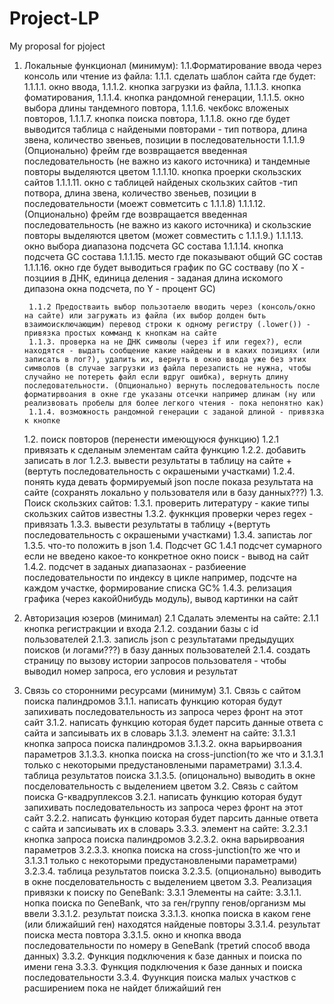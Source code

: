 # Project-LP
My proposal for pjoject
1. Локальные функционал (минимум):
    1.1.Форматирование ввода через консоль или чтение из файла:
        1.1.1. сделать шаблон сайта где будет: 
            1.1.1.1. окно ввода, 
            1.1.1.2. кнопка загрузки из файла,
            1.1.1.3. кнопка фоматирования,
            1.1.1.4. кнопка рандомной генерации, 
            1.1.1.5. окно выбора длины тандемного повтора, 
            1.1.1.6. чекбокс вложеных повторов,
            1.1.1.7. кнопка поиска повтора,
            1.1.1.8. окно где будет выводится таблица с найдеными повторами - тип потвора, длина звена, количество звеньев, позиции в последовательности
            1.1.1.9 (Опционально) фрейм где возвращается введенная последовательность (не важно из какого источника) и тандемные повторы выделяются цветом
            1.1.1.10. кнопка проерки скользских сайтов
            1.1.1.11. окно с таблицей найденых скользких сайтов -тип потвора, длина звена, количество звеньев, позиции в последовательности (моежт совметсить с 1.1.1.8)
            1.1.1.12. (Опционально) фрейм где возвращается введенная последовательность (не важно из какого источника) и скользские повторы выделяются цветом (может совместить с 1.1.1.9.)
            1.1.1.13. окно выбора диапазона подсчета GC состава
            1.1.1.14. кнопка подсчета GC состава
            1.1.1.15. место где показывают общий GC состав
            1.1.1.16. окно где будет выводиться график по GC состваву (по X - позциия в ДНК, единица деления - заданая длина искомого дипазона окна подсчета, по Y - процент GC)

        1.1.2 Предостваить выбор пользотаелю вводить через (консоль/окно на сайте) или загружать из файла (их выбор долден быть взаимоисключающим) перевод строки к одному регистру (.lower()) - привязка простых комманд к кнопкам на сайте
        1.1.3. проверка на не ДНК символы (через if или regex?), если находятся - выдать сообщение какие найдены и в каких позициях (или записать в лог?), удалить их, вернуть в окно ввода уже без этих символов (в случае загрузки из файла перезаписть не нужна, чтобы случайно не потереть файл если вдруг ошибка), вернуть длину последовательности. (Опционально) вернуть последовательность после форматирвоания в окне где указаны отсечки например длинам (ну или реализвовать пробелы для более легкого чтения - пока непонятно как)
        1.1.4. возможность рандомной генерации с заданой длиной - привязка к кнопке
    1.2. поиск повторов (перенести имеющуюся функцию)
        1.2.1  привязать к сделаным элементам сайта функцию
        1.2.2. добавить записать в лог
        1.2.3. вывести результаты в таблицу на сайте +(вертуть последовательность с окрашеными участками)
        1.2.4. понять куда девать формируемый json после показа результата на сайте (сохранять локально у пользователя или в базу данных???)
    1.3. Поиск скользких сайтов:
        1.3.1. проверить литературу - какие типы скользких сайтов известны
        1.3.2. фукнкция проверки через regex - привязать 
        1.3.3. вывести результаты в таблицу +(вертуть последовательность с окрашеными участками)
        1.3.4. запистаь лог
        1.3.5. что-то положить в json
    1.4. Подсчет GC
        1.4.1 подсчет сумарного если не введено какое-то конкретное окно поиск - вывод на сайт
        1.4.2. подсчет в заданых диапазаонах - разбиеение последовательности по индексу в цикле например, подсчте на каждом участке, формирование списка GC%
        1.4.3. релизация графика (через какой0нибудь модуль), вывод картинки на сайт
2. Авторизация юзеров (минимал)
    2.1 Сдалать элементы на сайте: 
        2.1.1 кнопка регистракции и входа
        2.1.2. создании базы с id пользователей
        2.1.3. записль json с результатами предыдущих поисков (и логами???) в базу данных пользователей
        2.1.4. создать страницу по вызову истории запросов пользователя - чтобы выводил номер запроса, его условия и результат
3. Связь со сторонними ресурсами (минимум)
    3.1. Связь с сайтом поиска палиндромов
        3.1.1. написать функцию которая будут запихивать последовательность из запроса через фронт на этот сайт
        3.1.2. написать функцию которая будет парсить данные ответа с сайта и запсиывать их в словарь
        3.1.3. элемент на сайте:
            3.1.3.1 кнопка запроса поиска палиндромов
            3.1.3.2. окна варьирвоания параметров
            3.1.3.3. кнопка поиска на cross-junction(то же что и 3.1.3.1 только с некоторыми предустановлеными параметрами)
            3.1.3.4. таблица результатов поиска
            3.1.3.5. (опицонально) выводить в окне посделовательность с выделением цветом
    3.2. Связь с сайтом поиска G-квадруплексов
        3.2.1. написать функцию которая будут запихивать последовательность из запроса через фронт на этот сайт
        3.2.2. написать функцию которая будет парсить данные ответа с сайта и запсиывать их в словарь
        3.3.3. элемент на сайте:
            3.2.3.1 кнопка запроса поиска палиндромов
            3.2.3.2. окна варьирвоания параметров
            3.2.3.3. кнопка поиска на cross-junction(то же что и 3.1.3.1 только с некоторыми предустановлеными параметрами)
            3.2.3.4. таблица результатов поиска
            3.2.3.5. (опционально) выводить в окне посделовательность с выделением цветом
    3.3. Реализация привязки к поиску по GeneBank:
        3.3.1 Элементы на сайте:
            3.3.1.1. нопка поиска по GeneBank, что за ген/группу генов/организм мы ввели
            3.3.1.2. результат поиска
            3.3.1.3. кнопка поиска в каком гене (или ближайший ген) находятся найденые повторы
            3.3.1.4. результат поиска места повтора
            3.3.1.5. окно и кнопка ввода последовательности по номеру в GeneBank (третий способ ввода данных)
        3.3.2. Функция подключения к базе данных и поиска по имени гена
        3.3.3. Функция подключения к базе данных и поиска последовательности
        3.3.4. Фуункция поиска малых участков с расширением пока не найдет ближайший ген

